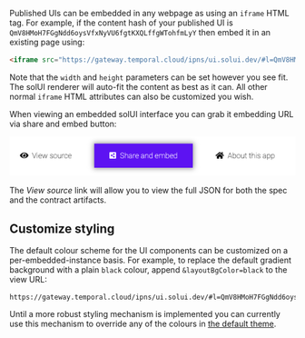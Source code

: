 Published UIs can be embedded in any webpage as using an `iframe` HTML tag. For example, if the content hash of your published UI is `QmV8HMoH7FGgNdd6oysVfxNyVU6fgtKXQLffgWTohfmLyY` then embed it in an existing page using:

```html
<iframe src="https://gateway.temporal.cloud/ipns/ui.solui.dev/#l=QmV8HMoH7FGgNdd6oysVfxNyVU6fgtKXQLffgWTohfmLyY" width="800" height="600" />
```

Note that the `width` and `height` parameters can be set however you see fit. The solUI renderer will auto-fit the content as best as it can. All other normal `iframe` HTML attributes can also be customized you wish.

When viewing an embedded solUI interface you can grab it embedding URL via share and embed button:

![Share and embed](../../images/EmbedButton.png)

The _View source_ link will allow you to view the full JSON for both the spec and the contract artifacts.

## Customize styling

The default colour scheme for the UI components can be customized on a per-embedded-instance basis. For example, to replace the default gradient background with a plain `black` colour, append `&layoutBgColor=black` to the view URL:

```
https://gateway.temporal.cloud/ipns/ui.solui.dev/#l=QmV8HMoH7FGgNdd6oysVfxNyVU6fgtKXQLffgWTohfmLyY&layoutBgColor=black
```

Until a more robust styling mechanism is implemented you can currently use this mechanism to override any of the colours in [the default theme](https://github.com/solui/solui/blob/master/packages/styles/src/themes/1.js).



